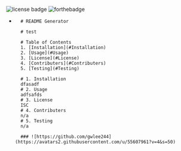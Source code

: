 ![license badge](https://img.shields.io/badge/license-ISC-blueviolet?style=flat-square&logo=appveyor)
![forthebadge](https://forthebadge.com/images/badges/designed-in-etch-a-sketch.svg)
        
*
        # README Generator

        # test

        # Table of Contents
        1. [Installation](#Installation)
        2. [Usage](#Usage)
        3. [License](#License)
        4. [Contributers](#Contributers)
        5. [Testing](#Testing)

        # 1. Installation
        dfasadf
        # 2. Usage
        adfsafds
        # 3. License
        ISC
        # 4. Contributers
        n/a
        # 5. Testing
        n/a

        ### ![https://github.com/gwlee244](https://avatars2.githubusercontent.com/u/55607961?v=4&s=50)
    
